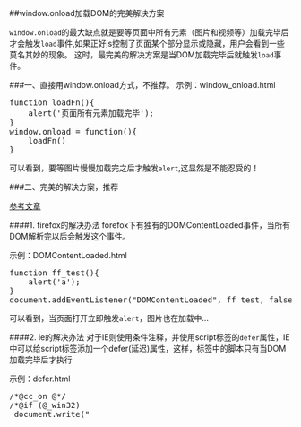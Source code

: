 ##window.onload加载DOM的完美解决方案

<code>window.onload</code>的最大缺点就是要等页面中所有元素（图片和视频等）加载完毕后才会触发<code>load</code>事件,如果正好js控制了页面某个部分显示或隐藏，用户会看到一些莫名其妙的现象。
这时，最完美的解决方案是当DOM加载完毕后就触发<code>load</code>事件。

###一、直接用window.onload方式，不推荐。
示例：window_onload.html
<pre>
function loadFn(){
    alert('页面所有元素加载完毕');
}
window.onload = function(){
    loadFn()
}
</pre>
可以看到，要等图片慢慢加载完之后才触发<code>alert</code>,这显然是不能忍受的！

###二、完美的解决方案，推荐

<a href="http://www.thefutureoftheweb.com/blog/adddomloadevent" target="_blank">参考文章</a>

####1. firefox的解决办法
forefox下有独有的DOMContentLoaded事件，当所有DOM解析完以后会触发这个事件。

示例：DOMContentLoaded.html

<pre>
function ff_test(){
    alert('a');
}
document.addEventListener("DOMContentLoaded", ff_test, false);
</pre>
可以看到，当页面打开立即触发<code>alert</code>，图片也在加载中...

####2. ie的解决办法
对于IE则使用条件注释，并使用script标签的<code>defer</code>属性，IE中可以给script标签添加一个defer(延迟)属性，这样，标签中的脚本只有当DOM加载完毕后才执行

示例：defer.html
<pre>
/*@cc_on @*/
/*@if (@_win32)
 document.write("<script id=__ie_onload defer src=//0><\/scr"+"ipt>");
 script = document.getElementById("__ie_onload");
 script.onreadystatechange = function() {
 if (this.readyState == "complete")
 init(); // call the onload handler
 };
 /*@end @*/
</pre>
这里利用了浏览器的条件编译<code>@cc_on</code>，测试看到，当页面打开后立即触发<code>alert</code>，图片也在加载中...